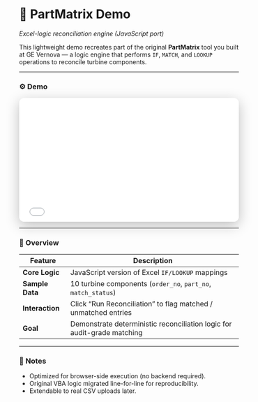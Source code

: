 # 🧩 PartMatrix Demo  
_Excel-logic reconciliation engine (JavaScript port)_

This lightweight demo recreates part of the original **PartMatrix** tool you built at GE Vernova — a logic engine that performs `IF`, `MATCH`, and `LOOKUP` operations to reconcile turbine components.

---

### ⚙️ Demo

<div style="aspect-ratio:16/9; max-width:900px; margin:0 auto; border-radius:12px; overflow:hidden; box-shadow:0 8px 30px rgba(0,0,0,.25);">
  <iframe src="../games/partmatrix.html" title="PartMatrix Demo"
          style="width:100%; height:100%; border:0;"></iframe>
</div>

---

### 📘 Overview
| Feature | Description |
|----------|--------------|
| **Core Logic** | JavaScript version of Excel `IF/LOOKUP` mappings |
| **Sample Data** | 10 turbine components (`order_no`, `part_no`, `match_status`) |
| **Interaction** | Click “Run Reconciliation” to flag matched / unmatched entries |
| **Goal** | Demonstrate deterministic reconciliation logic for audit-grade matching |

---

### 🧠 Notes
- Optimized for browser-side execution (no backend required).  
- Original VBA logic migrated line-for-line for reproducibility.  
- Extendable to real CSV uploads later.

